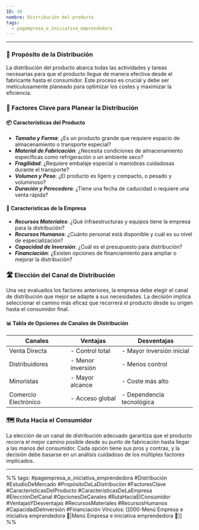 ```yaml
---
ID: 39
nombre: Distribución del producto
tags:
  - pagempresa_e_iniciativa_emprendedora
---
```

___
### 🎯 Propósito de la Distribución

La distribución del producto abarca todas las actividades y tareas necesarias para que el producto llegue de manera efectiva desde el fabricante hasta el consumidor. Este proceso es crucial y debe ser meticulosamente planeado para optimizar los costes y maximizar la eficiencia.

### 📝 Factores Clave para Planear la Distribución

#### 📦 Características del Producto

* ***Tamaño y Forma***: ¿Es un producto grande que requiere espacio de almacenamiento o transporte especial?
* ***Material de Fabricación***: ¿Necesita condiciones de almacenamiento específicas como refrigeración o un ambiente seco?
* ***Fragilidad***: ¿Requiere embalaje especial o maniobras cuidadosas durante el transporte?
* ***Volumen y Peso***: ¿El producto es ligero y compacto, o pesado y voluminoso?
* ***Duración y Perecedero***: ¿Tiene una fecha de caducidad o requiere una venta rápida?

#### 💼 Características de la Empresa

* ***Recursos Materiales***: ¿Qué infraestructuras y equipos tiene la empresa para la distribución?
* ***Recursos Humanos***: ¿Cuánto personal está disponible y cuál es su nivel de especialización?
* ***Capacidad de Inversión***: ¿Cuál es el presupuesto para distribución?
* ***Financiación***: ¿Existen opciones de financiamiento para ampliar o mejorar la distribución?

### 🛣️ Elección del Canal de Distribución

Una vez evaluados los factores anteriores, la empresa debe elegir el canal de distribución que mejor se adapte a sus necesidades. La decisión implica seleccionar el camino más eficaz que recorrerá el producto desde su origen hasta el consumidor final. 

#### 📊 Tabla de Opciones de Canales de Distribución

| Canales              | Ventajas                    | Desventajas                 |
|----------------------|-----------------------------|-----------------------------|
| Venta Directa        | - Control total             | - Mayor inversión inicial   |
| Distribuidores       | - Menor inversión           | - Menos control             |
| Minoristas           | - Mayor alcance             | - Coste más alto            |
| Comercio Electrónico | - Acceso global             | - Dependencia tecnológica   |

### 🗺️ Ruta Hacia el Consumidor

La elección de un canal de distribución adecuado garantiza que el producto recorra el mejor camino posible desde su punto de fabricación hasta llegar a las manos del consumidor. Cada opción tiene sus pros y contras, y la decisión debe basarse en un análisis cuidadoso de los múltiples factores implicados.

____
%%
tags:  #pagempresa_e_iniciativa_emprendedora #Distribución #EstudioDeMercado #PropósitoDeLaDistribución #FactoresClave #CaracterísticasDelProducto #CaracterísticasDeLaEmpresa #ElecciónDelCanal #OpcionesDeCanales #RutaHaciaElConsumidor #VentajasYDesventajas #RecursosMateriales #RecursosHumanos #CapacidadDeInversión #Financiación
Vínculos:  [[000-Menú Empresa e iniciativa emprendedora 📃|Menú Empresa e iniciativa emprendedora 📃]]
%%